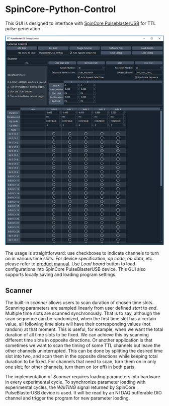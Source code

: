 # SpinCore-Python-Control

This GUI is designed to interface with [SpinCore PulseblasterUSB](https://www.spincore.com/products/PulseBlasterUSB/) for TTL pulse generation.

![screenshot](screenshot.png)

The usage is straightforward: use checkboxes to indicate channels to turn on in various time slots. For device specification, _op code_, _op data_, etc. please refer to [product manual](http://www.spincore.com/CD/PulseBlasterUSB/v2/PulseBlasterUSB_v2_manual.pdf). Use _Load board_ button to load configurations into SpinCore PulseBlasterUSB device. This GUI also supports locally saving and loading program settings.

## Scanner
The built-in _scanner_ allows users to scan duration of chosen time slots. Scanning parameters are sampled linearly from user defined _start_ to _end_. Multiple time slots are scanned synchronously. That is to say, although the scan sequence can be randomized, when the first time slot has a certain value, all following time slots will have their corresponding values (not random) at that moment. This is useful, for example, when we want the total duration of all time slots to be fixed. We can achieve this by scanning different time slots in opposite directions. Or another application is that sometimes we want to scan the timing of some TTL channels but leave the other channels uninterrupted. This can be done by splitting the desired time slot into two, and scan them in the opposite directions while keeping total duration to be fixed. For channels that need to scan, turn them on in only one slot; for other channels, turn them on (or off) in both parts.   

The implementation of _Scanner_ requires loading parameters into hardware in every experimental cycle. To synchronize parameter loading with experimental cycles, the _WAITING_ signal returned by SpinCore PulseBlasterUSB device is used. It will be read by an NI DAQ bufferable DIO channel and trigger the program for new parameter loading. 
